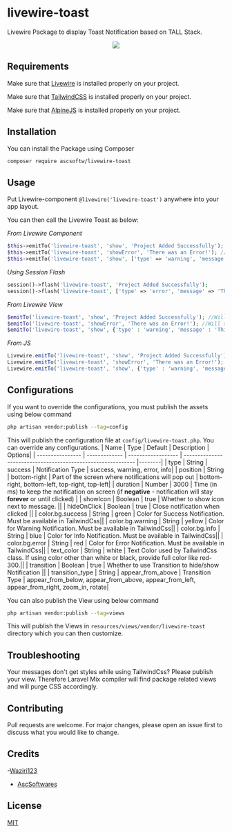 # livewire-toast
Livewire Package to display Toast Notification based on TALL Stack.

<p align="center">
  <img src="https://media.giphy.com/media/P1aEuZq9kSok2RIfJC/giphy.gif">
</p>

## Requirements

Make sure that [Livewire](https://laravel-livewire.com/) is installed properly on your project.

Make sure that [TailwindCSS](https://tailwindcss.com/) is installed properly on your project.

Make sure that [AlpineJS](https://github.com/alpinejs/alpine/) is installed properly on your project.

## Installation

You can install the Package using Composer

```bash
composer require ascsoftw/livewire-toast
```

## Usage

Put Livewire-component `@livewire('livewire-toast')` anywhere into your app layout.

You can then call the Livewire Toast as below:

*From Livewire Component*

```php
$this->emitTo('livewire-toast', 'show', 'Project Added Successfully'); //Will show Success Message
$this->emitTo('livewire-toast', 'showError', 'There was an Error!'); //Will show error. showError, showWarning, showInfo, showSuccess are supported
$this->emitTo('livewire-toast', 'show', ['type' => 'warning', 'message' => 'This is warning!']); //Can also pass type and message as array

```

*Using Session Flash*

```php
session()->flash('livewire-toast', 'Project Added Successfully');
session()->flash('livewire-toast', ['type' => 'error', 'message' => 'There was an Error!']);

```

*From Livewire View*
```php
$emitTo('livewire-toast', 'show', 'Project Added Successfully'); //Will show Success Message
$emitTo('livewire-toast', 'showError', 'There was an Error!'); //Will show error. showError, showWarning, showInfo, showSuccess are supported
$emitTo('livewire-toast', 'show', {'type' : 'warning', 'message' : 'This is warning!'}); //Can also pass type and message as object
```

*From JS*
```js
Livewire.emitTo('livewire-toast', 'show', 'Project Added Successfully'); //Will show Success Message
Livewire.emitTo('livewire-toast', 'showError', 'There was an Error!'); //Will show error. showError, showWarning, showInfo, showSuccess are supported
Livewire.emitTo('livewire-toast', 'show', {'type' : 'warning', 'message' : 'This is warning!'}); //Can also pass type and message as object
```


## Configurations

If you want to override the configurations, you must publish the assets using below command

```bash
php artisan vendor:publish --tag=config
```

This will publish the configuration file at `config/livewire-toast.php`. You can override any configurations.
| Name             | Type          | Default            | Description                                                  | Options|
| ---------------- | ------------- | ------------------ | ------------------------------------------------------------ |--------|
| type             | String        | success            | Notification Type                                            | success, warning, error, info|
| position         | String        | bottom-right       | Part of the screen where notifications will pop out          | bottom-right, bottom-left, top-right, top-left|
| duration         | Number        | 3000               | Time (in ms) to keep the notification on screen (if **negative** - notification will stay **forever** or until clicked) |
| showIcon         | Boolean       | true               | Whether to show icon next to message.                        ||
| hideOnClick      | Boolean       | true               | Close notification when clicked                              ||
| color.bg.success | String        | green              | Color for Success Notification. Must be available in TailwindCss||
| color.bg.warning | String        | yellow             | Color for Warning Notification. Must be available in TailwindCss||
| color.bg.info    | String        | blue               | Color for Info Notification. Must be available in TailwindCss||
| color.bg.error   | String        | red                | Color for Error Notification. Must be available in TailwindCss||
| text_color       | String        | white              | Text Color used by TailwindCss class. If using color other than white or black, provide full color like red-300.||
| transition       | Boolean       | true               | Whether to use Transition to hide/show Notification          ||
| transition_type  | String        | appear_from_above  | Transition Type                                            | appear_from_below, appear_from_above, appear_from_left, appear_from_right, zoom_in, rotate|


You can also publish the View using below command
```bash
php artisan vendor:publish --tag=views
```

This will publish the Views in `resources/views/vendor/livewire-toast` directory which you can then customize.

## Troubleshooting
Your messages don't get styles while using TailwindCss? Please publish your view. Therefore Laravel Mix compiler will find package related views and will purge CSS accordingly.

## Contributing
Pull requests are welcome. For major changes, please open an issue first to discuss what you would like to change.

## Credits
-[Waziri123](http://www.ascsoftwares.com)
- [AscSoftwares](http://www.ascsoftwares.com)

## License
[MIT](https://choosealicense.com/licenses/mit/)
